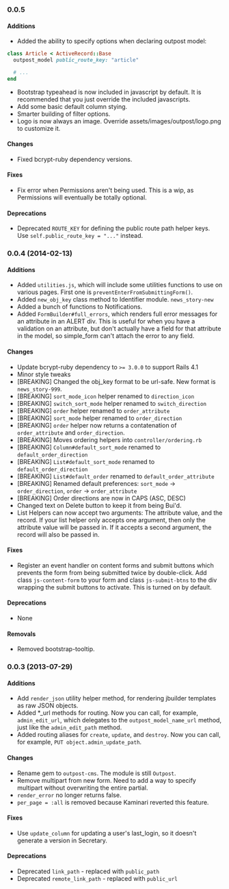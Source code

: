 ### 0.0.5
#### Additions
* Added the ability to specify options when declaring outpost model:

```ruby
class Article < ActiveRecord::Base
  outpost_model public_route_key: "article"

  # ...
end
```

* Bootstrap typeahead is now included in javascript by default. It is recommended that you just override the included javascripts.
* Add some basic default column stying.
* Smarter building of filter options.
* Logo is now always an image. Override assets/images/outpost/logo.png to customize it.

#### Changes
* Fixed bcrypt-ruby dependency versions.

#### Fixes
* Fix error when Permissions aren't being used. This is a wip, as Permissions will eventually be totally optional.

#### Deprecations
* Deprecated `ROUTE_KEY` for defining the public route path helper keys. Use `self.public_route_key = "..."` instead.


### 0.0.4 (2014-02-13)
#### Additions
* Added `utilities.js`, which will include some utilities functions to use
  on various pages. First one is `preventEnterFromSubmittingForm()`.
* Added `new_obj_key` class method to Identifier module. `news_story-new`
* Added a bunch of functions to Notifications.
* Added `FormBuilder#full_errors`, which renders full error messages for an attribute in an ALERT div. This is useful for when you have a validation on an attribute, but don't actually have a field for that attribute in the model, so simple_form can't attach the error to any field.

#### Changes
* Update bcrypt-ruby dependency to `>= 3.0.0` to support Rails 4.1
* Minor style tweaks
* [BREAKING] Changed the obj_key format to be url-safe. New format is
  `news_story-999`.
* [BREAKING] `sort_mode_icon` helper renamed to `direction_icon`
* [BREAKING] `switch_sort_mode` helper renamed to `switch_direction`
* [BREAKING] `order` helper renamed to `order_attribute`
* [BREAKING] `sort_mode` helper renamed to `order_direction`
* [BREAKING] `order` helper now returns a contatenation of `order_attribute`
  and `order_direction`.
* [BREAKING] Moves ordering helpers into `controller/ordering.rb`
* [BREAKING] `Column#default_sort_mode` renamed to `default_order_direction`
* [BREAKING] `List#default_sort_mode` renamed to `default_order_direction`
* [BREAKING] `List#default_order` renamed to `default_order_attribute`
* [BREAKING] Renamed default preferences: `sort_mode` -> `order_direction`,
  `order` -> `order_attribute`
* [BREAKING] Order directions are now in CAPS (ASC, DESC)
* Changed text on Delete button to keep it from being Bui'd.
* List Helpers can now accept two arguments: The attribute value, and the record.
  If your list helper only accepts one argument, then only the attribute value
  will be passed in. If it accepts a second argument, the record will also be
  passed in.

#### Fixes
* Register an event handler on content forms and submit buttons which prevents the form from being submitted twice by double-click. Add class `js-content-form` to your form and class `js-submit-btns` to the div wrapping the submit buttons to activate. This is turned on by default.


#### Deprecations
* None

#### Removals
* Removed bootstrap-tooltip.


### 0.0.3 (2013-07-29)
#### Additions
* Add `render_json` utility helper method, for rendering jbuilder templates as
  raw JSON objects.
* Added *_url methods for routing. Now you can call, for example,
`admin_edit_url`, which delegates to the `outpost_model_name_url` method,
just like the `admin_edit_path` method.
* Added routing aliases for `create`, `update`, and `destroy`. Now you can
call, for example, `PUT object.admin_update_path`. 

#### Changes
* Rename gem to `outpost-cms`. The module is still `Outpost`.
* Remove multipart from new form. Need to add a way to specify multipart without
  overwriting the entire partial.
* `render_error` no longer returns false.
* `per_page = :all` is removed because Kaminari reverted this feature.

#### Fixes
* Use `update_column` for updating a user's last_login, so it doesn't generate
  a version in Secretary.

#### Deprecations
* Deprecated `link_path` - replaced with `public_path`
* Deprecated `remote_link_path` - replaced with `public_url`

